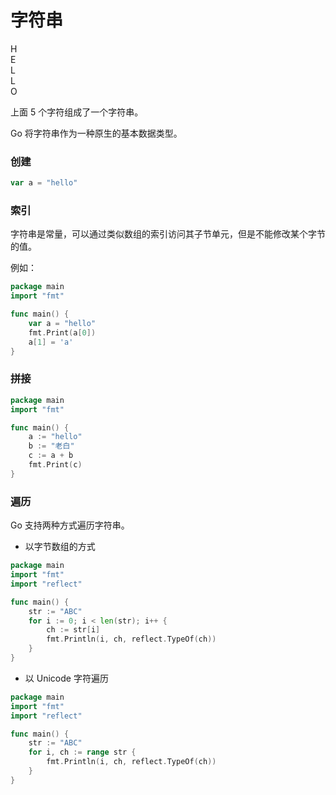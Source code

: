 # 字符串

<div class="flex justify-start gap-1">
  <div class="brick w-8 h-8">H</div>
  <div class="brick w-8 h-8">E</div>
  <div class="brick w-8 h-8">L</div>
  <div class="brick w-8 h-8">L</div>
  <div class="brick w-8 h-8">O</div>
</div>

上面 5 个字符组成了一个字符串。

Go 将字符串作为一种原生的基本数据类型。

### 创建

```go
var a = "hello"
```

### 索引

字符串是常量，可以通过类似数组的索引访问其子节单元，但是不能修改某个字节的值。

例如：

<div class="run"></div>

```go
package main
import "fmt"

func main() {
    var a = "hello"
    fmt.Print(a[0])
    a[1] = 'a'
}
```

### 拼接

<div class="run"></div>

```go
package main
import "fmt"

func main() {
    a := "hello"
    b := "老白"
    c := a + b
    fmt.Print(c)
}
```

### 遍历

Go 支持两种方式遍历字符串。

- 以字节数组的方式

<div class="run"></div>

```go
package main
import "fmt"
import "reflect"

func main() {
    str := "ABC"
    for i := 0; i < len(str); i++ {
        ch := str[i]
        fmt.Println(i, ch, reflect.TypeOf(ch))
    }
}
```

- 以 Unicode 字符遍历

<div class="run"></div>

```go
package main
import "fmt"
import "reflect"

func main() {
    str := "ABC"
    for i, ch := range str {
        fmt.Println(i, ch, reflect.TypeOf(ch))
    }
}
```
